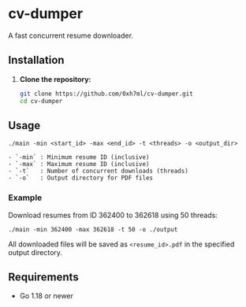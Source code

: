 # cv-dumper

A fast concurrent resume downloader.

## Installation

1. **Clone the repository:**
   ```sh
   git clone https://github.com/0xh7ml/cv-dumper.git
   cd cv-dumper
   ```

## Usage

```
./main -min <start_id> -max <end_id> -t <threads> -o <output_dir>
```

```console
- `-min` : Minimum resume ID (inclusive)
- `-max` : Maximum resume ID (inclusive)
- `-t`   : Number of concurrent downloads (threads)
- `-o`   : Output directory for PDF files
```

### Example

Download resumes from ID 362400 to 362618 using 50 threads:

```
./main -min 362400 -max 362618 -t 50 -o ./output
```

All downloaded files will be saved as `<resume_id>.pdf` in the specified output directory.

## Requirements
- Go 1.18 or newer